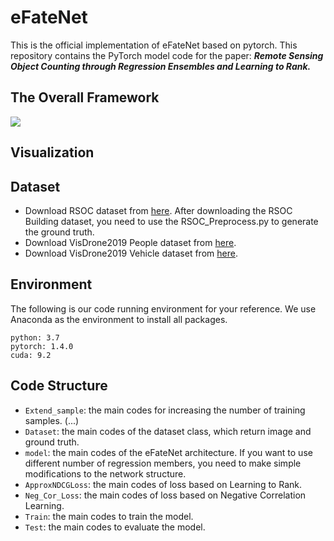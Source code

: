 # eFateNet

This is the official implementation of eFateNet based on pytorch. This repository contains the PyTorch model code for the paper: ***Remote Sensing Object Counting through Regression Ensembles and Learning to Rank.***
## The Overall Framework

![](https://github.com/huangyongbobo/eFateNet/blob/main/architecture.png)

## Visualization

## Dataset

* Download RSOC dataset from [here](https://github.com/gaoguangshuai/Counting-from-Sky-A-Large-scale-Dataset-for-Remote-Sensing-Object-Counting-and-A-Benchmark-Method). After downloading the RSOC Building dataset, you need to use the RSOC_Preprocess.py to generate the ground truth.  
* Download VisDrone2019 People dataset from [here](https://drive.google.com/file/d/19gh-ZF-FpoTNNtVh_gScRc9pFlqvktpU/view?usp=sharing).  
* Download VisDrone2019 Vehicle dataset from [here](https://drive.google.com/file/d/12bCfAWEVurX6Z0RuAbegywkY7Z-UDU19/view?usp=sharing).  
## Environment

The following is our code running environment for your reference. We use Anaconda as the environment to install all packages.  

```
python: 3.7
pytorch: 1.4.0  
cuda: 9.2
```
## Code Structure

* `Extend_sample`: the main codes for increasing the number of training samples. (...)
* `Dataset`: the main codes of the dataset class, which return image and ground truth.  
* `model`: the main codes of the eFateNet architecture. If you want to use different number of regression members, you need to make simple modifications to the network structure.  
* `ApproxNDCGLoss`: the main codes of loss based on Learning to Rank.  
* `Neg_Cor_Loss`: the main codes of loss based on Negative Correlation Learning.  
* `Train`: the main codes to train the model.  
* `Test`: the main codes to evaluate the model.
